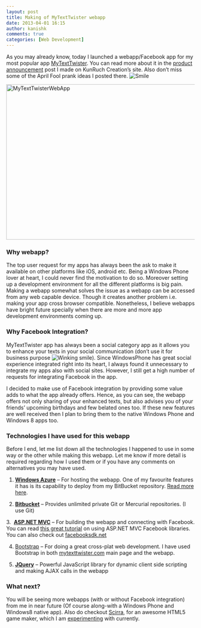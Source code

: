```yaml
---
layout: post
title: Making of MyTextTwister webapp
date: 2013-04-01 16:15
author: kanishk
comments: true
categories: [Web Development]
---
```

As you may already know, today I launched a webapp/Facebook app for my most popular app <a href="http://apps.kunruchcreations.com/mytexttwister/" target="_blank">MyTextTwister</a>. You can read more about it in the <a href="http://kunruchcreations.com/introducing-mytexttwister-webapp-with-facebook-integration/" target="_blank">product announcement</a> post I made on KunRuch Creation’s site. Also don’t miss some of the April Fool prank ideas I posted there. <img class="wlEmoticon wlEmoticon-smile" alt="Smile" src="http://kanishkkunal.kunruchcreations.com/wp-content/uploads/sites/2/2013/04/wlEmoticon-smile11.png" />

<a href="http://kanishkkunal.kunruchcreations.com/wp-content/uploads/sites/2/2013/04/MyTextTwisterWebApp.png"><img class="aligncenter size-full wp-image-240" alt="MyTextTwisterWebApp" src="http://kanishkkunal.kunruchcreations.com/wp-content/uploads/sites/2/2013/04/MyTextTwisterWebApp.png" width="715" height="414" /></a>
<h3>Why webapp?</h3>
The top user request for my apps has always been the ask to make it available on other platforms like iOS, android etc. Being a Windows Phone lover at heart, I could never find the motivation to do so. Moreover setting up a development environment for all the different platforms is big pain. Making a webapp somewhat solves the issue as a webapp can be accessed from any web capable device. Though it creates another problem i.e. making your app cross browser compatible. Nonetheless, I believe webapps have bright future specially when there are more and more app development environments coming up.
<h3>Why Facebook Integration?</h3>
MyTextTwister app has always been a social category app as it allows you to enhance your texts in your social communication (don’t use it for business purpose <img class="wlEmoticon wlEmoticon-winkingsmile" alt="Winking smile" src="http://kanishkkunal.kunruchcreations.com/wp-content/uploads/sites/2/2013/04/wlEmoticon-winkingsmile1.png" />). Since WindowsPhone has great social experience integrated right into its heart, I always found it unnecessary to integrate my apps also with social sites. However, I still get a high number of requests for integrating Facebook in the app.

I decided to make use of Facebook integration by providing some value adds to what the app already offers. Hence, as you can see, the webapp offers not only sharing of your enhanced texts, but also advises you of your friends’ upcoming birthdays and few belated ones too. If these new features are well received then I plan to bring them to the native Windows Phone and Windows 8 apps too.
<h3>Technologies I have used for this webapp</h3>
Before I end, let me list down all the technologies I happened to use in some way or the other while making this webapp. Let me know if more detail is required regarding how I used them or if you have any comments on alternatives you may have used.

1. <a href="http://www.windowsazure.com" target="_blank"><strong>Windows Azure</strong></a> – For hosting the webapp. One of my favourite features it has is its capability to deploy from my BitBucket repository. <a href="http://fabriccontroller.net/blog/posts/continuous-deployment-with-windows-azure-websites-and-bitbucket/" target="_blank">Read more here</a>.

2. <a href="https://bitbucket.org/" target="_blank"><strong>Bitbucket</strong></a> – Provides unlimited private Git or Mercurial repositories. (I use Git)

3.  <a href="http://www.asp.net/mvc" target="_blank"><strong>ASP.NET MVC</strong></a> – For building the webapp and connecting with Facebook. You can read <a href="http://www.asp.net/mvc/tutorials/mvc-4/aspnet-mvc-facebook-birthday-app" target="_blank">this great tutorial</a> on using ASP.NET MVC Facebook libraries. You can also check out <a href="http://facebooksdk.net/" target="_blank">facebooksdk.net</a>

4. <a href="http://getbootstrap.com" target="_blank">Bootstrap</a> – For doing a great cross-plat web development. I have used Bootstrap in both <a href="http://www.mytexttwister.com/" target="_blank">mytexttwister.com</a> main page and the webapp.

5. <a href="http://jquery.com/" target="_blank"><strong>JQuery</strong></a> – Powerful JavaScript library for dynamic client side scripting and making AJAX calls in the webapp
<h3>What next?</h3>
You will be seeing more webapps (with or without Facebook integration) from me in near future (Of course along-with a Windows Phone and Windows8 native app). Also do checkout <a href="http://www.scirra.com/" target="_blank">Scirra</a>, for an awesome HTML5 game maker, which I am <a href="http://www.scirra.com/arcade/addicting-action-games/3422/helicopter-run" target="_blank">experimenting</a> with currently.
